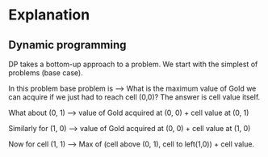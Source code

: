 # Explanation

## Dynamic programming

DP takes a bottom-up approach to a problem. We start with the simplest of problems (base case). 

In this problem base problem is --> What is the maximum value of Gold we can acquire if we just had to reach cell (0,0)? The answer is cell value itself.

What about (0, 1) --> value of Gold acquired at (0, 0) + cell value at (0, 1)

Similarly for (1, 0) --> value of Gold acquired at (0, 0) + cell value at (1, 0)

Now for cell (1, 1) --> Max of (cell above (0, 1), cell to left(1,0)) + cell value.